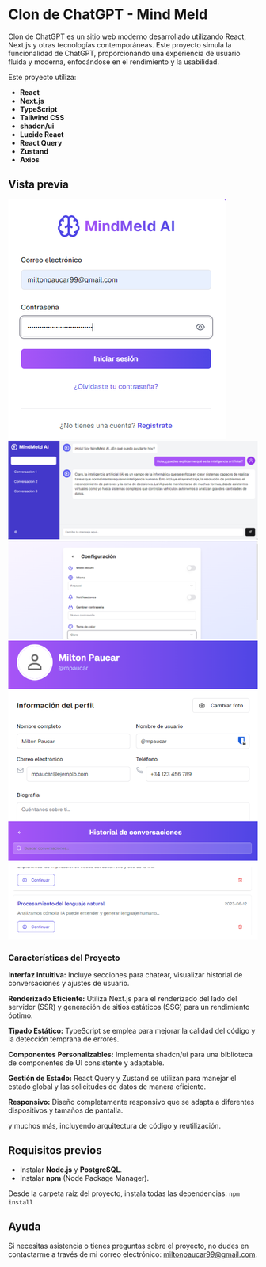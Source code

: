 # Clon de ChatGPT - Mind Meld

Clon de ChatGPT es un sitio web moderno desarrollado utilizando React, Next.js y otras tecnologías contemporáneas. Este proyecto simula la funcionalidad de ChatGPT, proporcionando una experiencia de usuario fluida y moderna, enfocándose en el rendimiento y la usabilidad.

Este proyecto utiliza:

- **React**
- **Next.js**
- **TypeScript**
- **Tailwind CSS**
- **shadcn/ui**
- **Lucide React**
- **React Query**
- **Zustand**
- **Axios**

## Vista previa
![Vista previa 1](https://raw.githubusercontent.com/miltonAlan/react-mind-meld-gpt-chat-clone/master/capture1.png "Vista previa 1")
![Vista previa 2](https://raw.githubusercontent.com/miltonAlan/react-mind-meld-gpt-chat-clone/master/capture2.png "Vista previa 2")
![Vista previa 3](https://raw.githubusercontent.com/miltonAlan/react-mind-meld-gpt-chat-clone/master/capture3.png "Vista previa 3")
![Vista previa 3](https://raw.githubusercontent.com/miltonAlan/react-mind-meld-gpt-chat-clone/master/capture4.png "Vista previa 4")
![Vista previa 3](https://raw.githubusercontent.com/miltonAlan/react-mind-meld-gpt-chat-clone/master/capture5.png "Vista previa 5")

### Características del Proyecto

**Interfaz Intuitiva:** Incluye secciones para chatear, visualizar historial de conversaciones y ajustes de usuario.

**Renderizado Eficiente:** Utiliza Next.js para el renderizado del lado del servidor (SSR) y generación de sitios estáticos (SSG) para un rendimiento óptimo.

**Tipado Estático:** TypeScript se emplea para mejorar la calidad del código y la detección temprana de errores.

**Componentes Personalizables:** Implementa shadcn/ui para una biblioteca de componentes de UI consistente y adaptable.

**Gestión de Estado:** React Query y Zustand se utilizan para manejar el estado global y las solicitudes de datos de manera eficiente.

**Responsivo:** Diseño completamente responsivo que se adapta a diferentes dispositivos y tamaños de pantalla.

y muchos más, incluyendo arquitectura de código y reutilización.

## Requisitos previos
- Instalar **Node.js** y **PostgreSQL**.
- Instalar **npm** (Node Package Manager).

Desde la carpeta raíz del proyecto, instala todas las dependencias: `npm install`

## Ayuda
Si necesitas asistencia o tienes preguntas sobre el proyecto, no dudes en contactarme a través de mi correo electrónico: [miltonpaucar99@gmail.com](mailto:miltonpaucar99@gmail.com).
